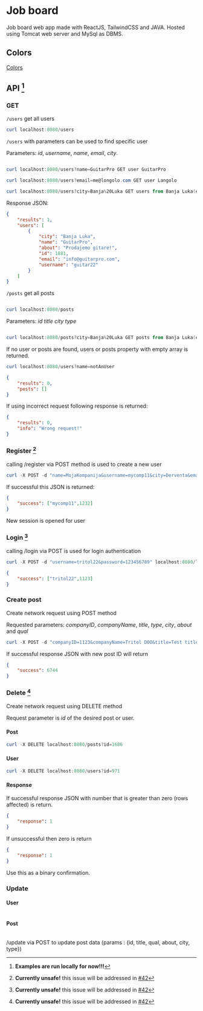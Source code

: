 # Job board
Job board web app made with ReactJS, TailwindCSS and JAVA. Hosted using Tomcat web server and MySql as DBMS.

## Colors

[Colors](https://coolors.co/d8ddef-a0a4b8-7293a0-45b69c-21d19f)

## API [^1]

### GET

`/users`
get all users

```powershell
curl localhost:8080/users
```

`/users` with parameters can be used to find specific user

Parameters: *id*, *username*, *name*, *email*, *city*.

```powershell

curl localhost:8080/users?name=GuitarPro GET user GuitarPro

curl localhost:8080/users?email=me@longolo.com GET user Langolo

curl localhost:8080/users?city=Banja%20Luka GET users from Banja Luka(encode url!)
```

Response JSON:
```JSON
{
    "results": 1,
    "users": [
        {
            "city": "Banja Luka",
            "name": "GuitarPro",
            "about": "Prodajemo gitare!",
            "id": 1881,
            "email": "info@guitarpro.com",
            "username": "guitar22"
        }
    ]
}
```

`/posts`
get all posts

```powershell

curl localhost:8080/posts
```

Parameters: *id* *title* *city* *type*

```powershell

curl localhost:8080/posts?city=Banja%20Luka GET posts from Banja Luka(encode url!)
```

If no user or posts are found, users or posts property with empty array is returned.

```powershell
curl localhost:8080/users?name=notAnUser
```

```JSON
{
    "results": 0,
    "posts": []
}
```

If using incorrect request following response is returned:

```JSON
{
    "results": 0,
    "info": "Wrong request!"
}
```

### Register [^2]

calling /register via POST method is used to create a new user

```powershell
curl -X POST -d "name=MojaKompanija&username=mycomp11&city=Derventa&email=info@mycomp.com&about=empty&password=123456789" localhost:8080/register
```

If successful this JSON is returned:

```JSON
{
    "success": ["mycomp11",1232]
}
```

New session is opened for user

### Login [^2]

calling /login via POST is used for login authentication

```powershell
curl -X POST -d "username=tritol22&password=123456789" localhost:8080/login
```

```JSON
{
    "success": ["tritol22",1123]
}
```
### Create post

Create network request using POST method

Requested parameters: *companyID*, *companyName*, *title*, *type*, *city*, *about* and *qual*

```powershell
curl -X POST -d "companyID=1123&companyName=Tritol DOO&title=Test title&type=full time&city=Trebinje&about=Loking for&qual=Java" localhost:8080/posts
```

If successful response JSON with new post ID will return

```JSON
{
    "success": 6744
}
```

### Delete [^2]
Create network request using DELETE method

Request parameter is *id* of the desired post or user.

#### Post

```powershell
curl -X DELETE localhost:8080/posts?id=1686
```

#### User

```powershell
curl -X DELETE localhost:8080/users?id=971
```


#### Response

If successful response JSON with number that is greater than zero (rows affected) is return.

```JSON
{
    "response": 1
}
```

If unsuccessful then zero is return

```JSON
{
    "response": 1
}
```

Use this as a binary confirmation.


### Update


#### User

```powershell
```

#### Post

```powershell

```

/update via POST to update post data (params : {id, title, qual, about, city, type})

[^1]: **Examples are run locally for now!!!**

[^2]: **Currently unsafe!** this issue will be addressed in [#42](https://github.com/Blagoja95/job-board-web-app/issues/42)